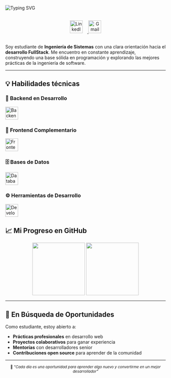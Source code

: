 ![Typing SVG](https://readme-typing-svg.herokuapp.com?font=Fira+Code&size=22&duration=3000&pause=1000&color=00D9FF&width=700&lines=👋+Hola,+soy+Jeferson+Flórez;🎓+Estudiante+de+Ingeniería+de+Sistemas;💻+Futuro+Backend+Developer;📚+Aprendiendo+y+construyendo+cada+día)


<br />

<div align="center">
  <a href="https://www.linkedin.com/in/deivis-olascoaga/" target="_blank" rel="noopener noreferrer">
    <img width="40px" alt="LinkedIn" title="LinkedIn" src="https://img.icons8.com/color/48/000000/linkedin.png" style="margin-right:15px;" />
  </a>
  <a href="mailto:deivisalcedo.o@gmail.com" target="_blank" rel="noopener noreferrer">
    <img width="40px" alt="Gmail" title="Email" src="https://img.icons8.com/color/48/000000/gmail-new.png" />
  </a>
</div>

<br />


Soy estudiante de **Ingeniería de Sistemas** con una clara orientación hacia el **desarrollo FullStack**. Me encuentro en constante aprendizaje, construyendo una base sólida en programación y explorando las mejores prácticas de la ingeniería de software.


---

## 💡 **Habilidades técnicas**

### 🎯 **Backend en Desarrollo**
<div align="left">
  <img src="https://skillicons.dev/icons?i=python,php,ts,nestjs" height="40" alt="Backend Technologies" />
</div>


### 🎨 **Frontend Complementario**
<div align="left">
  <img src="https://skillicons.dev/icons?i=react,javascript,typescript,html,css" height="40" alt="Frontend Technologies" />
</div>


### 🗄️ **Bases de Datos**
<div align="left">
  <img src="https://skillicons.dev/icons?i=postgres,mysql" height="40" alt="Database Technologies" />
</div>


### ⚙️ **Herramientas de Desarrollo**
<div align="left">
  <img src="https://skillicons.dev/icons?i=docker,git,azure,linux" height="40" alt="Development Tools" />
</div

---

## 📈 **Mi Progreso en GitHub**

<div align="center">
  <img src="https://github-readme-stats.vercel.app/api?username=jesidd&show_icons=true&theme=tokyonight&count_private=true&hide_border=true&bg_color=0D1117&title_color=00D9FF&icon_color=00D9FF&text_color=FFFFFF" height="165" />
  <img src="https://github-readme-stats.vercel.app/api/top-langs/?username=jesidd&layout=compact&theme=tokyonight&hide_border=true&bg_color=0D1117&title_color=00D9FF&text_color=FFFFFF&langs_count=8" height="165" />
</div>

---

## 🚀 **En Búsqueda de Oportunidades**

Como estudiante, estoy abierto a:
- **Prácticas profesionales** en desarrollo web
- **Proyectos colaborativos** para ganar experiencia
- **Mentorías** con desarrolladores senior
- **Contribuciones open source** para aprender de la comunidad

---

<div align="center">
  <sub>🌱 <em>"Cada día es una oportunidad para aprender algo nuevo y convertirme en un mejor desarrollador"</em></sub>
</div>
